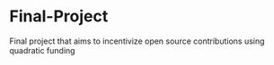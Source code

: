 # Final-Project
Final project that aims to incentivize open source contributions using quadratic funding
